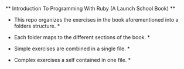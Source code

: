 ** Introduction To Programming With Ruby (A Launch School Book) **

* This repo organizes the exercises in the book aforementioned into a folders structure. *

* Each folder maps to the different sections of the book. *

* Simple exercises are combined in a single file. *

* Complex exercises a self contained in one file. *
